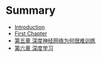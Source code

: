 # Summary

* [Introduction](README.md)
* [First Chapter](chapter1.md)
* [第五章 深度神经网络为何很难训练](chapter5.md)
* [第六章 深度学习](chapter6.md)

